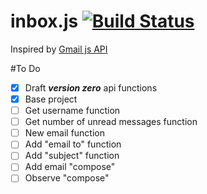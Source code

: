 # inbox.js [![Build Status](https://travis-ci.org/randalmaia/inbox.js.svg?branch=master)](https://travis-ci.org/randalmaia/inbox.js)
Inspired by [Gmail js API](https://github.com/KartikTalwar/gmail.js)


#To Do
- [x] Draft ***version zero*** api functions 
- [x] Base project
- [ ] Get username function
- [ ] Get number of unread messages function
- [ ] New email function 
- [ ] Add "email to" function
- [ ] Add "subject" function
- [ ] Add email "compose" 
- [ ] Observe "compose"
